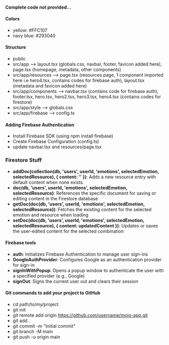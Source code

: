 #### Complete code not provided...

#### Colors
- yellow: #FFC107
- navy blue: #293040
  
#### Structure
- public
- src/app --> layout.tsx (globals.css, navbar, footer, favicon added here), page.tsx (homepage, metadata, other components)
- src/app/resources --> page.tsx (resources page, 1 component imported here i.e hero4.tsx, contains codes for firebase auth), layout.tsx (metadata and favicon added here)
- src/app/components --> navbar.tsx (contains code for firebase auth), footer.tsx, hero.tsx, hero2.tsx, hero3.tsx, hero4.tsx (contains codes for firestore)
- src/app/style --> globals.css
- src/app/firebase --> config.ts

#### Adding Firebase Authentication
- Install Firebase SDK (using npm install firebase)
- Create Firebase Configuration (config.ts)
- update navbar.tsx and resources/page.tsx

### Firestore Stuff
- **addDoc(collection(db, 'users', userId, 'emotions', selectedEmotion, selectedResource), { content: '' })**: Adds a new resource entry with default content when none exists.  
- **doc(db, 'users', userId, 'emotions', selectedEmotion, selectedResource)**: References the specific document for saving or editing content in the Firestore database  
- **getDoc(doc(db, 'users', userId, 'emotions', selectedEmotion, selectedResource))**: Fetches the existing content for the selected emotion and resource when loading  
- **setDoc(doc(db, 'users', userId, 'emotions', selectedEmotion, selectedResource), { content: updatedContent })**: Updates or saves the user-edited content for the selected combination

#### Firebase tools
- **auth**: Initializes Firebase Authentication to manage user sign-ins
- **GoogleAuthProvider**: Configures Google as an authentication provider for sign-in
- **signInWithPopup**: Opens a popup window to authenticate the user with a specified provider (e.g., Google)
- **signOut**: Signs the current user out and clears their session

#### Git commands to add your project to GitHub
- cd path/to/my/project
- git init
- git remote add origin https://github.com/username/mojo-app.git
- git add .
- git commit -m "Initial commit"
- git branch -M main
- git push -u origin main
